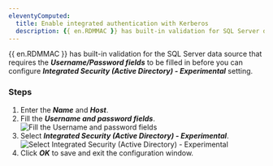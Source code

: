 ```yaml
---
eleventyComputed:
  title: Enable integrated authentication with Kerberos
  description: {{ en.RDMMAC }} has built-in validation for SQL Server data source that requires the Username/Password fields to contain information.
---
```

{{ en.RDMMAC }} has built-in validation for the SQL Server data source that requires the ***Username/Password fields*** to be filled in before you can configure ***Integrated Security (Active Directory) - Experimental*** setting.

### Steps

1. Enter the ***Name*** and ***Host***. 
1. Fill the ***Username and password fields***.
![Fill the Username and password fields](https://cdnweb.devolutions.net/docs/RDMM6002_2024_2.png)
1. Select ***Integrated Security (Active Directory) - Experimental***.
![Select Integrated Security (Active Directory) - Experimental](https://cdnweb.devolutions.net/docs/RDMM6003_2024_2.png)
1. Click ***OK*** to save and exit the configuration window. 



